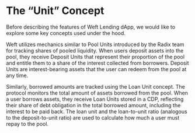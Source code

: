 # The “Unit” Concept

Before describing the features of Weft Lending dApp, we would like to explore some key concepts used under the hood.

Weft utilizes mechanics similar to Pool Units introduced by the Radix team for tracking shares of pooled liquidity. When users deposit assets into the pool, they receive Deposit Units that represent their proportion of the pool and entitle them to a share of the interest collected from borrowers. Deposit Units are interest-bearing assets that the user can redeem from the pool at any time.

Similarly, borrowed amounts are tracked using the Loan Unit concept. The protocol monitors the total amount of assets borrowed from the pool. When a user borrows assets, they receive Loan Units stored in a CDP, reflecting their share of debt obligation in the total borrowed amount, including the interest to be paid back. The loan unit and the loan-to-unit ratio (analogous to the deposit-to-unit ratio) are used to calculate how much a user must repay to the pool.

